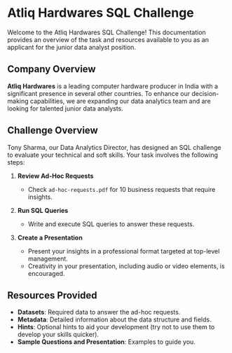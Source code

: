 # Atliq Hardwares SQL Challenge

Welcome to the Atliq Hardwares SQL Challenge! This documentation provides an overview of the task and resources available to you as an applicant for the junior data analyst position.

## Company Overview

**Atliq Hardwares** is a leading computer hardware producer in India with a significant presence in several other countries. To enhance our decision-making capabilities, we are expanding our data analytics team and are looking for talented junior data analysts.

## Challenge Overview

Tony Sharma, our Data Analytics Director, has designed an SQL challenge to evaluate your technical and soft skills. Your task involves the following steps:

1. **Review Ad-Hoc Requests**
   - Check `ad-hoc-requests.pdf` for 10 business requests that require insights.

2. **Run SQL Queries**
   - Write and execute SQL queries to answer these requests.

3. **Create a Presentation**
   - Present your insights in a professional format targeted at top-level management.
   - Creativity in your presentation, including audio or video elements, is encouraged.

## Resources Provided

- **Datasets**: Required data to answer the ad-hoc requests.
- **Metadata**: Detailed information about the data structure and fields.
- **Hints**: Optional hints to aid your development (try not to use them to develop your skills quicker).
- **Sample Questions and Presentation**: Examples to guide you.

